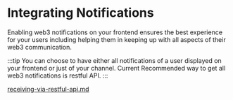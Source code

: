 # Integrating Notifications

Enabling web3 notifications on your frontend ensures the best experience for your users including helping them in keeping up with all aspects of their web3 communication.&#x20;

:::tip
You can choose to have either all notifications of a user displayed on your frontend or just of your channel. Current Recommended way to get all web3 notifications is restful API.
:::

[receiving-via-restful-api.md](../receiving-notifications/receiving-via-restful-api)
